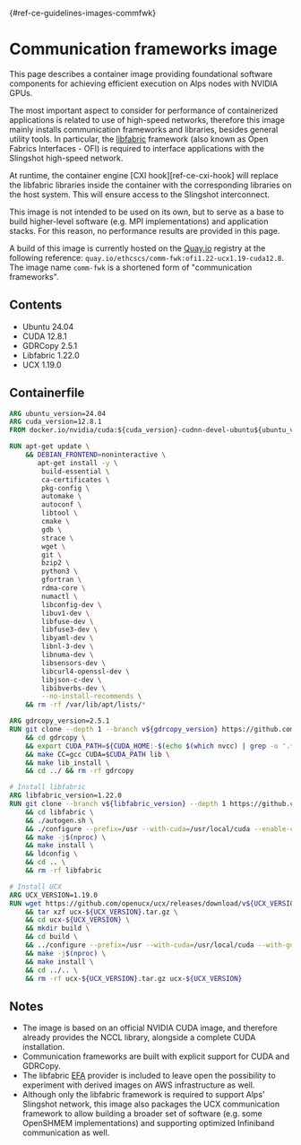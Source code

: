 [](){#ref-ce-guidelines-images-commfwk}
# Communication frameworks image

This page describes a container image providing foundational software components for achieving efficient execution on Alps nodes with NVIDIA GPUs.

The most important aspect to consider for performance of containerized applications is related to use of high-speed networks,
therefore this image mainly installs communication frameworks and libraries, besides general utility tools.
In particular, the [libfabric](https://ofiwg.github.io/libfabric/) framework (also known as Open Fabrics Interfaces - OFI) is required to interface applications with the Slingshot high-speed network.

At runtime, the container engine [CXI hook][ref-ce-cxi-hook] will replace the libfabric libraries inside the container with the corresponding libraries on the host system.
This will ensure access to the Slingshot interconnect.

This image is not intended to be used on its own, but to serve as a base to build higher-level software (e.g. MPI implementations) and application stacks.
For this reason, no performance results are provided in this page.

A build of this image is currently hosted on the [Quay.io](https://quay.io/) registry at the following reference:
`quay.io/ethcscs/comm-fwk:ofi1.22-ucx1.19-cuda12.8`.
The image name `comm-fwk` is a shortened form of "communication frameworks".

## Contents

- Ubuntu 24.04
- CUDA 12.8.1
- GDRCopy 2.5.1
- Libfabric 1.22.0
- UCX 1.19.0

## Containerfile
```Dockerfile
ARG ubuntu_version=24.04
ARG cuda_version=12.8.1
FROM docker.io/nvidia/cuda:${cuda_version}-cudnn-devel-ubuntu${ubuntu_version}

RUN apt-get update \
    && DEBIAN_FRONTEND=noninteractive \
       apt-get install -y \
        build-essential \
        ca-certificates \
        pkg-config \
        automake \
        autoconf \
        libtool \
        cmake \
        gdb \
        strace \
        wget \
        git \
        bzip2 \
        python3 \
        gfortran \
        rdma-core \
        numactl \
        libconfig-dev \
        libuv1-dev \
        libfuse-dev \
        libfuse3-dev \
        libyaml-dev \
        libnl-3-dev \
        libnuma-dev \
        libsensors-dev \
        libcurl4-openssl-dev \
        libjson-c-dev \
        libibverbs-dev \
        --no-install-recommends \
    && rm -rf /var/lib/apt/lists/*

ARG gdrcopy_version=2.5.1
RUN git clone --depth 1 --branch v${gdrcopy_version} https://github.com/NVIDIA/gdrcopy.git \
    && cd gdrcopy \
    && export CUDA_PATH=${CUDA_HOME:-$(echo $(which nvcc) | grep -o '.*cuda')} \
    && make CC=gcc CUDA=$CUDA_PATH lib \
    && make lib_install \
    && cd ../ && rm -rf gdrcopy

# Install libfabric
ARG libfabric_version=1.22.0
RUN git clone --branch v${libfabric_version} --depth 1 https://github.com/ofiwg/libfabric.git \
    && cd libfabric \
    && ./autogen.sh \
    && ./configure --prefix=/usr --with-cuda=/usr/local/cuda --enable-cuda-dlopen --enable-gdrcopy-dlopen --enable-efa \
    && make -j$(nproc) \
    && make install \
    && ldconfig \
    && cd .. \
    && rm -rf libfabric

# Install UCX
ARG UCX_VERSION=1.19.0
RUN wget https://github.com/openucx/ucx/releases/download/v${UCX_VERSION}/ucx-${UCX_VERSION}.tar.gz \
    && tar xzf ucx-${UCX_VERSION}.tar.gz \
    && cd ucx-${UCX_VERSION} \
    && mkdir build \
    && cd build \
    && ../configure --prefix=/usr --with-cuda=/usr/local/cuda --with-gdrcopy=/usr/local --enable-mt --enable-devel-headers \
    && make -j$(nproc) \
    && make install \
    && cd ../.. \
    && rm -rf ucx-${UCX_VERSION}.tar.gz ucx-${UCX_VERSION}
```

## Notes
- The image is based on an official NVIDIA CUDA image, and therefore already provides the NCCL library, alongside a complete CUDA installation.
- Communication frameworks are built with explicit support for CUDA and GDRCopy.
- The libfabric [EFA](https://aws.amazon.com/hpc/efa/) provider is included to leave open the possibility to experiment with derived images on AWS infrastructure as well.
- Although only the libfabric framework is required to support Alps' Slingshot network, this image also packages the UCX communication framework to allow building a broader set of software (e.g. some OpenSHMEM implementations) and supporting optimized Infiniband communication as well.
